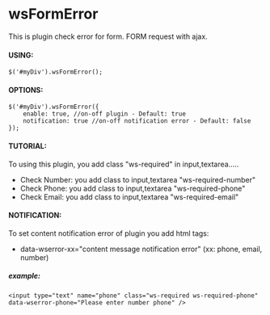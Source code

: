 # wsFormError
This is plugin check error for form. FORM request with ajax.

#### USING:
````
$('#myDiv').wsFormError();
````

#### OPTIONS:
```
$('#myDiv').wsFormError({
    enable: true, //on-off plugin - Default: true
    notification: true //on-off notification error - Default: false
});
```
#### TUTORIAL:
To using this plugin, you add class "ws-required" in input,textarea.....
- Check Number: you add class to input,textarea "ws-required-number"
- Check Phone: you add class to input,textarea "ws-required-phone"
- Check Email: you add class to input,textarea "ws-required-email"

#### NOTIFICATION:
To set content notification error of plugin you add html tags:
- data-wserror-xx="content message notification error" (xx: phone, email, number)

##### example:
```
<input type="text" name="phone" class="ws-required ws-required-phone" data-wserror-phone="Please enter number phone" />
```

